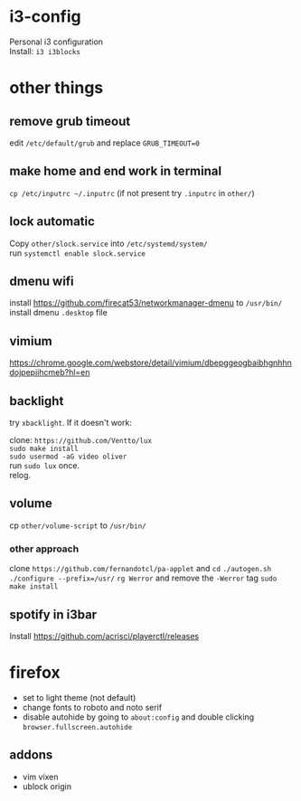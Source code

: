 # i3-config
Personal i3 configuration  
Install: `i3 i3blocks`

# other things

## remove grub timeout
edit `/etc/default/grub` and replace `GRUB_TIMEOUT=0`

## make home and end work in terminal
`cp /etc/inputrc ~/.inputrc`
(if not present try `.inputrc` in `other/`)

## lock automatic
Copy `other/slock.service` into `/etc/systemd/system/`  
run `systemctl enable slock.service`  

## dmenu wifi
install https://github.com/firecat53/networkmanager-dmenu to `/usr/bin/`  
install dmenu `.desktop` file

## vimium
https://chrome.google.com/webstore/detail/vimium/dbepggeogbaibhgnhhndojpepiihcmeb?hl=en

## backlight 
try `xbacklight`. If it doesn't work:  
  
clone: `https://github.com/Ventto/lux`  
`sudo make install`  
`sudo usermod -aG video oliver`  
run `sudo lux` once.  
relog.  

## volume
cp `other/volume-script` to `/usr/bin/`

### other approach
clone `https://github.com/fernandotcl/pa-applet` and `cd`
`./autogen.sh`
`./configure --prefix=/usr/`
`rg Werror` and remove the `-Werror` tag
`sudo make install`

## spotify in i3bar
Install https://github.com/acrisci/playerctl/releases

# firefox
- set to light theme (not default)
- change fonts to roboto and noto serif
- disable autohide by going to `about:config` and double clicking `browser.fullscreen.autohide`
## addons
- vim vixen
- ublock origin

